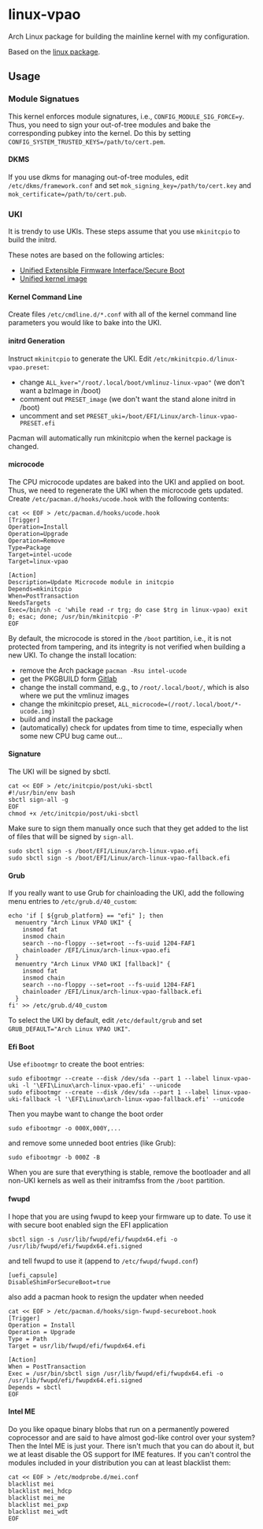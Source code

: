 # linux-vpao

Arch Linux package for building the mainline kernel with my configuration.

Based on the [linux package](https://gitlab.archlinux.org/archlinux/packaging/packages/linux).

## Usage

### Module Signatues

This kernel enforces module signatures, i.e., `CONFIG_MODULE_SIG_FORCE=y`. Thus, you need to sign your out-of-tree modules and bake the corresponding pubkey into the kernel. Do this by setting `CONFIG_SYSTEM_TRUSTED_KEYS=/path/to/cert.pem`.

#### DKMS

If you use dkms for managing out-of-tree modules, edit `/etc/dkms/framework.conf` and set `mok_signing_key=/path/to/cert.key` and `mok_certificate=/path/to/cert.pub`.

### UKI

It is trendy to use UKIs. These steps assume that you use `mkinitcpio` to build the initrd.

These notes are based on the following articles:
- [Unified Extensible Firmware Interface/Secure Boot](https://wiki.archlinux.org/title/Unified_Extensible_Firmware_Interface/Secure_Boot)
- [Unified kernel image](https://wiki.archlinux.org/title/Unified_kernel_image)

#### Kernel Command Line

Create files `/etc/cmdline.d/*.conf` with all of the kernel command line parameters you would like to bake into the UKI.

#### initrd Generation

Instruct `mkinitcpio` to generate the UKI. Edit `/etc/mkinitcpio.d/linux-vpao.preset`:

- change `ALL_kver="/root/.local/boot/vmlinuz-linux-vpao"` (we don't want a bzImage in /boot)
- comment out `PRESET_image` (we don't want the stand alone initrd in /boot)
- uncomment and set `PRESET_uki=/boot/EFI/Linux/arch-linux-vpao-PRESET.efi`

Pacman will automatically run mkinitcpio when the kernel package is changed.

#### microcode

The CPU microcode updates are baked into the UKI and applied on boot. Thus, we need to regenerate the UKI when the microcode gets updated. Create `/etc/pacman.d/hooks/ucode.hook` with the following contents:

```console
cat << EOF > /etc/pacman.d/hooks/ucode.hook
[Trigger]
Operation=Install
Operation=Upgrade
Operation=Remove
Type=Package
Target=intel-ucode
Target=linux-vpao

[Action]
Description=Update Microcode module in initcpio
Depends=mkinitcpio
When=PostTransaction
NeedsTargets
Exec=/bin/sh -c 'while read -r trg; do case $trg in linux-vpao) exit 0; esac; done; /usr/bin/mkinitcpio -P'
EOF
```

By default, the microcode is stored in the `/boot` partition, i.e., it is not protected from tampering, and its integrity is not verified when building a new UKI. To change the install location:

- remove the Arch package `pacman -Rsu intel-ucode`
- get the PKGBUILD form [Gitlab](https://gitlab.archlinux.org/archlinux/packaging/packages/intel-ucode/-/tree/main?ref_type=heads)
- change the install command, e.g., to `/root/.local/boot/`, which is also where we put the vmlinuz images
- change the mkinitcpio preset, `ALL_microcode=(/root/.local/boot/*-ucode.img)`
- build and install the package
- (automatically) check for updates from time to time, especially when some new CPU bug came out...

#### Signature

The UKI will be signed by sbctl.

```console
cat << EOF > /etc/initcpio/post/uki-sbctl
#!/usr/bin/env bash
sbctl sign-all -g
EOF
chmod +x /etc/initcpio/post/uki-sbctl
```

Make sure to sign them manually once such that they get added to the list of files that will be signed by `sign-all`.

```console
sudo sbctl sign -s /boot/EFI/Linux/arch-linux-vpao.efi
sudo sbctl sign -s /boot/EFI/Linux/arch-linux-vpao-fallback.efi
```

#### Grub

If you really want to use Grub for chainloading the UKI, add the following menu entries to `/etc/grub.d/40_custom`:

```console
echo 'if [ ${grub_platform} == "efi" ]; then
  menuentry "Arch Linux VPAO UKI" {
	insmod fat
	insmod chain
	search --no-floppy --set=root --fs-uuid 1204-FAF1
	chainloader /EFI/Linux/arch-linux-vpao.efi
  }
  menuentry "Arch Linux VPAO UKI [fallback]" {
	insmod fat
	insmod chain
	search --no-floppy --set=root --fs-uuid 1204-FAF1
	chainloader /EFI/Linux/arch-linux-vpao-fallback.efi
  }
fi' >> /etc/grub.d/40_custom
```

To select the UKI by default, edit `/etc/default/grub` and set `GRUB_DEFAULT="Arch Linux VPAO UKI"`.

#### Efi Boot

Use `efibootmgr` to create the boot entries:

```console
sudo efibootmgr --create --disk /dev/sda --part 1 --label linux-vpao-uki -l '\EFI\Linux\arch-linux-vpao.efi' --unicode
sudo efibootmgr --create --disk /dev/sda --part 1 --label linux-vpao-uki-fallback -l '\EFI\Linux\arch-linux-vpao-fallback.efi' --unicode
```

Then you maybe want to change the boot order

```console
sudo efibootmgr -o 000X,000Y,...
```

and remove some unneded boot entries (like Grub):

```console
sudo efibootmgr -b 000Z -B
```

When you are sure that everything is stable, remove the bootloader and all non-UKI kernels as well as their initramfss from the `/boot` partition.

#### fwupd

I hope that you are using fwupd to keep your firmware up to date. To use it with secure boot enabled sign the EFI application

```console
sbctl sign -s /usr/lib/fwupd/efi/fwupdx64.efi -o /usr/lib/fwupd/efi/fwupdx64.efi.signed
```

and tell fwupd to use it (append to `/etc/fwupd/fwupd.conf`)

```console
[uefi_capsule]
DisableShimForSecureBoot=true
```

also add a pacman hook to resign the updater when needed

```console
cat << EOF > /etc/pacman.d/hooks/sign-fwupd-secureboot.hook
[Trigger]
Operation = Install
Operation = Upgrade
Type = Path
Target = usr/lib/fwupd/efi/fwupdx64.efi

[Action]
When = PostTransaction
Exec = /usr/bin/sbctl sign /usr/lib/fwupd/efi/fwupdx64.efi -o /usr/lib/fwupd/efi/fwupdx64.efi.signed
Depends = sbctl
EOF
```

#### Intel ME

Do you like opaque binary blobs that run on a permanently powered coprocessor
and are said to have almost god-like control over your system? Then the Intel
ME is just your. There isn't much that you can do about it, but we at least
disable the OS support for IME features. If you can't control the modules
included in your distribution you can at least blacklist them:

```console
cat << EOF > /etc/modprobe.d/mei.conf
blacklist mei
blacklist mei_hdcp
blacklist mei_me
blacklist mei_pxp
blacklist mei_wdt
EOF
```
